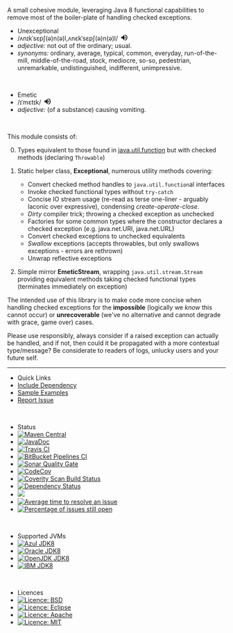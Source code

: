 
A small cohesive module, leveraging Java 8 functional capabilities to remove most of the boiler-plate of handling checked exceptions.  


<ul class="nav nav-list">
	<li class="nav-header">Unexceptional</li>
	<li>/ʌnɪkˈsɛpʃ(ə)n(ə)l,ʌnɛkˈsɛpʃ(ə)n(ə)l/&nbsp;&nbsp;<span title="Pronunciation" style="display:inline-block;"><input src="data:image/png;base64,iVBORw0KGgoAAAANSUhEUgAAAA4AAAAOCAQAAAC1QeVaAAAAi0lEQVQokWNgQAYyQFzGsIJBnwED8DNcBpK+DM8YfjMUokqxMRxg+A9m8TJsBLLSEFKMDCuBAv/hCncxfGWQhUn2gaVAktkMXkBSHmh0OwNU8D9csoHhO4MikN7BcAGb5H+GYiDdCTQYq2QubkkkY/E6CLtXdiJ7BTMQMnAHXxFm6IICvhwY8AYQLgCw2U9d90B8BAAAAABJRU5ErkJggg==" width="14" height="14" type="image" onclick="pronounce('unexceptional--_gb_1.mp3')" /></span></li>
	<li><i>adjective:</i> not out of the ordinary; usual.</li>
	<li><i>synonyms:</i> ordinary, average, typical, common, everyday, run-of-the-mill, middle-of-the-road, stock, mediocre, so-so, pedestrian, unremarkable, undistinguished, indifferent, unimpressive.</li>
</ul>

<br/>

<ul class="nav nav-list">
	<li class="nav-header">Emetic</li>
	<li>/ɪˈmɛtɪk/&nbsp;&nbsp;<span title="Pronunciation" style="display:inline-block;"><input src="data:image/png;base64,iVBORw0KGgoAAAANSUhEUgAAAA4AAAAOCAQAAAC1QeVaAAAAi0lEQVQokWNgQAYyQFzGsIJBnwED8DNcBpK+DM8YfjMUokqxMRxg+A9m8TJsBLLSEFKMDCuBAv/hCncxfGWQhUn2gaVAktkMXkBSHmh0OwNU8D9csoHhO4MikN7BcAGb5H+GYiDdCTQYq2QubkkkY/E6CLtXdiJ7BTMQMnAHXxFm6IICvhwY8AYQLgCw2U9d90B8BAAAAABJRU5ErkJggg==" width="14" height="14" type="image" onclick="pronounce('emetic--_gb_1.8.mp3')" /></span></li>
	<li><i>adjective:</i> (of a substance) causing vomiting.</li>
</ul>

<br/>


This module consists of:
 
0. Types equivalent to those found in [java.util.function][package-summary-java-util-function] but with checked methods (declaring `Throwable`)
0. Static helper class, **Exceptional**, numerous utility methods covering:
    * Convert checked method handles to `java.util.function`al interfaces
    * Invoke checked functional types without `try-catch`
    * Concise IO stream usage (re-read as terse one-liner - arguably laconic over expressive), condensing _create-operate-close_.
    * _Dirty_ compiler trick; throwing a checked exception as unchecked
    * Factories for some common types where the constructor declares a checked exception (e.g. java.net.URI, java.net.URL)
    * Convert checked exceptions to unchecked equivalents
    * _Swallow_ exceptions (accepts throwables, but only swallows exceptions - errors are rethrown)  
    * Unwrap reflective exceptions
    
0. Simple mirror **EmeticStream**, wrapping `java.util.stream.Stream` providing equivalent methods taking checked functional types (terminates immediately on exception)

The intended use of this library is to make code more concise when handling checked exceptions for the **impossible** (logically we *know* this cannot occur) or **unrecoverable** (we've no alternative and cannot degrade with grace, game over) cases.

Please use responsibly, always consider if a raised exception can actually be handled, and if not, then could it be propagated with a more contextual type/message?  Be considerate to readers of logs, unlucky users and your future self.

----


<ul class="nav nav-list">
	<li class="nav-header">Quick Links</li>
	<li><a href="./dependency.html" title="Add Maven, Gradle, Ivy, SBT or download binary JAR">Include Dependency</a></li>
	<li><a href="./examples.html" title="Usage Snippets">Sample Examples</a></li>
	<li><a href="https://github.com/earcam/io.earcam.unexceptional/issues" title="Report Issue or Request Feature">Report Issue</a></li>
</ul>

<br/>

<ul class="nav nav-list">
	<li class="nav-header">Status</li>
	<li><a class="externalLink" href="https://maven-badges.herokuapp.com/maven-central/io.earcam/io.earcam.unexceptional" title="Maven Central"><img src="https://maven-badges.herokuapp.com/maven-central/io.earcam/io.earcam.unexceptional/badge.svg" alt="Maven Central" /></a></li>
	<li><a class="externalLink" href="http://www.javadoc.io/doc/io.earcam/io.earcam.unexceptional" title="JavaDoc"><img src="https://www.javadoc.io/badge/io.earcam/io.earcam.unexceptional.svg?color=green" alt="JavaDoc" /></a></li>
	<li><a class="externalLink" href="https://travis-ci.org/earcam/io.earcam.unexceptional" title="Travis CI"><img src="https://travis-ci.org/earcam/io.earcam.unexceptional.svg?branch=master" alt="Travis CI" /></a></li>
	<li><a class="externalLink" href="https://bitbucket.org/earcam/io.earcam.unexceptional" title="BitBucket Pipelines CI"><img src="https://bitbucket-badges.atlassian.io/badge/earcam/io.earcam.unexceptional.svg" alt="BitBucket Pipelines CI" /></a></li>
	<!-- other CI disabled for now...
	<li><a class="externalLink" href="https://circleci.com/gh/earcam/io.earcam.unexceptional" title="Circle CI"><img src="https://circleci.com/gh/earcam/io.earcam.unexceptional.svg?style=svg" alt="Circle CI" /></a></li>
	<li><a href="https://ci.appveyor.com/project/earcam/io-earcam-unexceptional"><img src="https://ci.appveyor.com/api/projects/status/iwsmbc4n61m79ac4?svg=true"/></a></li>
	-->
	<li><a class="externalLink" href="https://sonarcloud.io/dashboard?id=io.earcam%3Aio.earcam.unexceptional" title="SonarQube Quality Gate"><img src="https://sonarcloud.io/api/badges/gate?key=io.earcam%3Aio.earcam.unexceptional" alt="Sonar Quality Gate" /></a></li>
	<li><a class="externalLink" href="https://codecov.io/github/earcam/io.earcam.unexceptional?branch=master" title="CodeCov"><img src="https://codecov.io/github/earcam/io.earcam.unexceptional/coverage.svg?branch=master" alt="CodeCov" /></a></li>
	<li><a href="https://scan.coverity.com/projects/earcam-io-earcam-unexceptional"><img alt="Coverity Scan Build Status" src="https://scan.coverity.com/projects/13461/badge.svg"/></a></li>
	<li><a href='https://www.versioneye.com/user/projects/5990a8020fb24f159f26043b'><img src='https://www.versioneye.com/user/projects/5990a8020fb24f159f26043b/badge.svg?style=flat-rounded' alt="Dependency Status" /></a></li>
	<li><a href="https://bestpractices.coreinfrastructure.org/projects/1177"><img src="https://bestpractices.coreinfrastructure.org/projects/1177/badge"/></a></li>
	<li><a href="https://bitbucket.org/earcam/io.earcam.unexceptional/issues" title="Average time to resolve an issue"><img src="https://isitmaintained.com/badge/resolution/earcam/io.earcam.unexceptional.svg" alt="Average time to resolve an issue"/></a></li>
	<li><a href="https://bitbucket.org/earcam/io.earcam.unexceptional/issues?status=open" title="Percentage of issues still open"><img src="https://isitmaintained.com/badge/open/earcam/io.earcam.unexceptional.svg" alt="Percentage of issues still open"/></a></li>
</ul>

<br/>

<ul class="nav nav-list">
	<li class="nav-header">Supported JVMs</li>
	<li><a class="externalLink" href="https://www.azul.com/downloads/zulu/" title="Azul Zulu JDK8"><img src="https://img.shields.io/badge/JDK8-Azul_Zulu-2B60DE.svg" alt="Azul JDK8" /></a></li>
	<li><a class="externalLink" href="https://www.oracle.com/technetwork/java/javase" title="Oracle Hotspot JDK8"><img src="https://img.shields.io/badge/JDK8-Oracle_Hotspot-red.svg" alt="Oracle JDK8" /></a></li>
	<li><a class="externalLink" href="http://openjdk.java.net/" title="OpenJDK JDK8"><img src="https://img.shields.io/badge/JDK8-OpenJDK-orange.svg" alt="OpenJDK JDK8" /></a></li>
	<li><a class="externalLink" href="https://www.ibm.com/developerworks/java/jdk" title="IBM JDK8"><img src="https://img.shields.io/badge/JDK8-IBM-blue.svg" alt="IBM JDK8" /></a></li>
</ul>

<br/>

<ul class="nav nav-list">
	<li class="nav-header">Licences</li>
	<li><a class="externalLink" href="https://opensource.org/licenses/BSD" title="Licence: BSD"><img src="https://img.shields.io/badge/License-BSD-yellow.svg" alt="Licence: BSD" /></a></li>
	<li><a class="externalLink" href="https://www.eclipse.org/legal/epl-v10.html" title="Licence: Eclipse"><img src="https://img.shields.io/badge/License-Eclipse-yellow.svg" alt="Licence: Eclipse" /></a></li>
	<li><a class="externalLink" href="http://www.apache.org/licenses/LICENSE-2.0" title="Licence: Apache"><img src="https://img.shields.io/badge/License-Apache-yellow.svg" alt="Licence: Apache" /></a></li>
	<li><a class="externalLink" href="https://opensource.org/licenses/MIT" title="Licence: MIT"><img src="https://img.shields.io/badge/License-MIT-yellow.svg" alt="Licence: MIT" /></a></li>
</ul>


[package-summary-java-util-function]: https://docs.oracle.com/javase/8/docs/api/java/util/function/package-summary.html